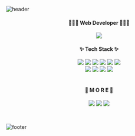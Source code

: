 ![header](https://capsule-render.vercel.app/api?type=waving&color=gradient&height=300&section=header&text=Dayoung%20Kim&fontSize=80&animation=twinkling&fontAlignY=38)

<h4 align="center">👩🏻‍💻 Web Developer 👩🏻‍💻</h4>
<p align="center">
<a target="_blank" href="https://www.notion.so/57f93b7af36942cf9699998c7361b906"><img src="https://img.shields.io/badge/Resume-000000?style=flat-square&logo=Notion&logoColor=white"/></a>
</p>
<h4 align="center">✨ Tech Stack ✨</h4>
<p align="center">
<img src="https://img.shields.io/badge/PHP-777BB4?style=flat-square&logo=Php&logoColor=white"/>
<img src="https://img.shields.io/badge/CodeIgniter-EF4223?style=flat-square&logo=CodeIgniter&logoColor=white"/>
<img src="https://img.shields.io/badge/JavaScript-F7DF1E?style=flat-square&logo=JavaScript&logoColor=white"/>
<img src="https://img.shields.io/badge/jQuery-0769AD?style=flat-square&logo=jQuery&logoColor=white"/>
<img src="https://img.shields.io/badge/HTML5-E34F26?style=flat-square&logo=HTML5&logoColor=white"/>
<img src="https://img.shields.io/badge/CSS3-1572B6?style=flat-square&logo=CSS3&logoColor=white"/>
  <br/>
<img src="https://img.shields.io/badge/MySQL-4479A1?style=flat-square&logo=Mysql&logoColor=white"/>
<img src="https://img.shields.io/badge/GitLab-FCA121?style=flat-square&logo=Gitlab&logoColor=white"/>
<img src="https://img.shields.io/badge/Github-181717?style=flat-square&logo=Github&logoColor=white"/>
<img src="https://img.shields.io/badge/AWS-232F3E?style=flat-square&logo=Amazon-AWS&logoColor=white"/>
</p>
  
<h4 align="center"><br>🎈 M O R E 🎈</h4>
<p align="center">
<a href="https://github.com/iamdayoung"><img src="https://img.shields.io/badge/Github-181717?style=flat-square&logo=Github&logoColor=white&link=https://github.com/iamdayoung"/></a>
<a href="https://www.instagram.com/iam._.dayoung/"><img src="https://img.shields.io/badge/Instagram-E4405F?style=flat-square&logo=Instagram&logoColor=white&link=https://www.instagram.com/iam._.dayoung/"/></a>
<a href="mailto:ekdud912@naver.com"><img src="https://img.shields.io/badge/Email-D14836?style=flat-square&logo=Gmail&logoColor=white"/></a>

</p> 
<br/>

![footer](https://capsule-render.vercel.app/api?type=waving&color=gradient&height=150&section=footer)

<!--
**iamdayoung/iamdayoung** is a ✨ _special_ ✨ repository because its `README.md` (this file) appears on your GitHub profile.

Here are some ideas to get you started:

- 🔭 I’m currently working on ...
- 🌱 I’m currently learning ...
- 👯 I’m looking to collaborate on ...
- 🤔 I’m looking for help with ...
- 💬 Ask me about ...
- 📫 How to reach me: ...
- 😄 Pronouns: ...
- ⚡ Fun fact: ...
-->
